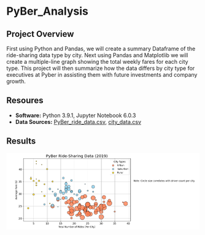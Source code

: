 # PyBer_Analysis

## Project Overview
First using Python and Pandas, we will create a summary Dataframe of the ride-sharing data type by city. Next using Pandas and Matplotlib we will create a multiple-line graph showing the total weekly fares for each city type. This project will then summarize how the data differs by city type for executives at Pyber in assisting them with future investments and company growth. 

## Resoures
- **Software:** Python 3.9.1, Jupyter Notebook 6.0.3
- **Data Sources:** [PyBer_ride_data.csv](https://github.com/r3ginam/PyBer_Analysis/blob/main/Resources/PyBer_ride_data.csv), [city_data.csv](https://github.com/r3ginam/PyBer_Analysis/blob/main/Resources/city_data.csv)

## Results
  ![](./analysis/Fig1.PNG)

